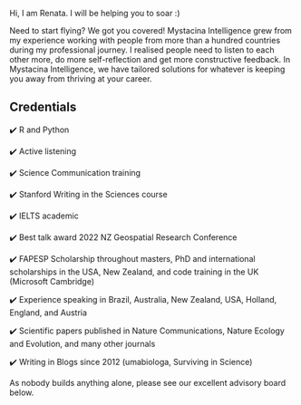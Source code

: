Hi, I am Renata. I will be helping you to soar :)

Need to start flying? We got you covered! Mystacina Intelligence grew from my experience working with people from more than a hundred countries during my professional journey. I realised people need to listen to each other more, do more self-reflection and get more constructive feedback. In Mystacina Intelligence, we have tailored solutions for whatever is keeping you away from thriving at your career. 

## Credentials

:heavy_check_mark: R and Python

:heavy_check_mark: Active listening 

:heavy_check_mark: Science Communication training

:heavy_check_mark:  Stanford Writing in the Sciences course

:heavy_check_mark: IELTS academic

:heavy_check_mark: Best talk award 2022 NZ Geospatial Research Conference

:heavy_check_mark:  FAPESP Scholarship throughout masters, PhD and international scholarships in the USA, New Zealand, and code training in the UK (Microsoft Cambridge)

:heavy_check_mark:  Experience speaking in Brazil, Australia, New Zealand, USA, Holland, England, and Austria

:heavy_check_mark:  Scientific papers published in Nature Communications, Nature Ecology and Evolution, and many other journals

:heavy_check_mark:  Writing in Blogs since 2012 (umabiologa, Surviving in Science)


As nobody builds anything alone, please see our excellent advisory board below.
